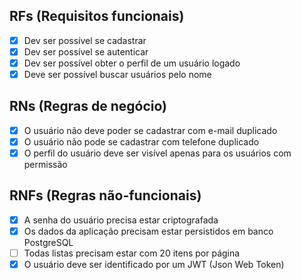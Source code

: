 ## RFs (Requisitos funcionais)

- [x] Dev ser possível se cadastrar
- [x] Dev ser possível se autenticar
- [x] Dev ser possível obter o perfil de um usuário logado
- [x] Deve ser possível buscar usuários pelo nome

## RNs (Regras de negócio)

- [x] O usuário não deve poder se cadastrar com e-mail duplicado
- [x] O usuário não pode se cadastrar com telefone duplicado
- [x] O perfil do usuário deve ser visível apenas para os usuários com permissão

## RNFs (Regras não-funcionais)

- [x] A senha do usuário precisa estar criptografada
- [x] Os dados da aplicação precisam estar persistidos em banco PostgreSQL
- [ ] Todas listas precisam estar com 20 itens por página
- [x] O usuário deve ser identificado por um JWT (Json Web Token)
